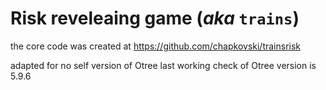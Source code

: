 # Risk reveleaing game (_aka_ `trains`)


the core code was created at https://github.com/chapkovski/trainsrisk

adapted for no self version of Otree
last working check of Otree version is 5.9.6 

